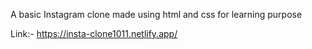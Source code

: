A basic Instagram clone made using html and css for learning purpose

Link:- https://insta-clone1011.netlify.app/
